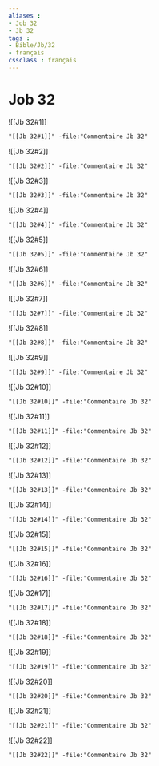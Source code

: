 ```yaml
---
aliases : 
- Job 32
- Jb 32
tags : 
- Bible/Jb/32
- français
cssclass : français
---
```


# Job 32

![[Jb 32#1]]

```query
"[[Jb 32#1]]" -file:"Commentaire Jb 32"
```

![[Jb 32#2]]

```query
"[[Jb 32#2]]" -file:"Commentaire Jb 32"
```

![[Jb 32#3]]

```query
"[[Jb 32#3]]" -file:"Commentaire Jb 32"
```

![[Jb 32#4]]

```query
"[[Jb 32#4]]" -file:"Commentaire Jb 32"
```

![[Jb 32#5]]

```query
"[[Jb 32#5]]" -file:"Commentaire Jb 32"
```

![[Jb 32#6]]

```query
"[[Jb 32#6]]" -file:"Commentaire Jb 32"
```

![[Jb 32#7]]

```query
"[[Jb 32#7]]" -file:"Commentaire Jb 32"
```

![[Jb 32#8]]

```query
"[[Jb 32#8]]" -file:"Commentaire Jb 32"
```

![[Jb 32#9]]

```query
"[[Jb 32#9]]" -file:"Commentaire Jb 32"
```

![[Jb 32#10]]

```query
"[[Jb 32#10]]" -file:"Commentaire Jb 32"
```

![[Jb 32#11]]

```query
"[[Jb 32#11]]" -file:"Commentaire Jb 32"
```

![[Jb 32#12]]

```query
"[[Jb 32#12]]" -file:"Commentaire Jb 32"
```

![[Jb 32#13]]

```query
"[[Jb 32#13]]" -file:"Commentaire Jb 32"
```

![[Jb 32#14]]

```query
"[[Jb 32#14]]" -file:"Commentaire Jb 32"
```

![[Jb 32#15]]

```query
"[[Jb 32#15]]" -file:"Commentaire Jb 32"
```

![[Jb 32#16]]

```query
"[[Jb 32#16]]" -file:"Commentaire Jb 32"
```

![[Jb 32#17]]

```query
"[[Jb 32#17]]" -file:"Commentaire Jb 32"
```

![[Jb 32#18]]

```query
"[[Jb 32#18]]" -file:"Commentaire Jb 32"
```

![[Jb 32#19]]

```query
"[[Jb 32#19]]" -file:"Commentaire Jb 32"
```

![[Jb 32#20]]

```query
"[[Jb 32#20]]" -file:"Commentaire Jb 32"
```

![[Jb 32#21]]

```query
"[[Jb 32#21]]" -file:"Commentaire Jb 32"
```

![[Jb 32#22]]

```query
"[[Jb 32#22]]" -file:"Commentaire Jb 32"
```

